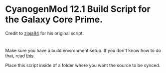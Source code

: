 # CyanogenMod 12.1 Build Script for the Galaxy Core Prime.

Credit to [zlaja84](https://github.com/zlaja) for his original script.
#

Make sure you have a build environment setup. If you don't know how to do that, read [this](http://source.android.com/source/initializing.html).

Place this script inside of a folder where you want the source to be synced.

